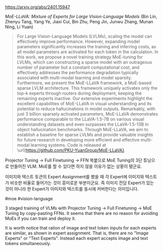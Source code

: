 https://arxiv.org/abs/2401.15947

*MoE-LLaVA: Mixture of Experts for Large Vision-Language Models* (Bin Lin, Zhenyu Tang, Yang Ye, Jiaxi Cui, Bin Zhu, Peng Jin, Junwu Zhang, Munan Ning, Li Yuan)

> For Large Vision-Language Models (LVLMs), scaling the model can effectively improve performance. However, expanding model parameters significantly increases the training and inferring costs, as all model parameters are activated for each token in the calculation. In this work, we propose a novel training strategy MoE-tuning for LVLMs, which can constructing a sparse model with an outrageous number of parameter but a constant computational cost, and effectively addresses the performance degradation typically associated with multi-modal learning and model sparsity. Furthermore, we present the MoE-LLaVA framework, a MoE-based sparse LVLM architecture. This framework uniquely activates only the top-k experts through routers during deployment, keeping the remaining experts inactive. Our extensive experiments highlight the excellent capabilities of MoE-LLaVA in visual understanding and its potential to reduce hallucinations in model outputs. Remarkably, with just 3 billion sparsely activated parameters, MoE-LLaVA demonstrates performance comparable to the LLaVA-1.5-7B on various visual understanding datasets and even surpasses the LLaVA-1.5-13B in object hallucination benchmarks. Through MoE-LLaVA, we aim to establish a baseline for sparse LVLMs and provide valuable insights for future research in developing more efficient and effective multi-modal learning systems. Code is released at \url{https://github.com/PKU-YuanGroup/MoE-LLaVA}.

Projector Tuning -> Full Finetuning -> FFN 복붙으로 MoE Tuning의 3단 튜닝으로 만들어진 VLM. MoE를 할 수 있다면 하지 않을 이유가 없는 상황이 됐군요.

이미지와 텍스트 토큰의 Expert Assignment를 봤을 때 각 Expert에 이미지와 텍스트가 비슷한 비율로 들어가는 것이 흥미로운 부분이군요. 즉 이미지 전담 Expert가 있는 것이 아니라 한 Expert가 이미지와 텍스트를 동시에 커버한다는 의미입니다.

#moe #vision-language 

3 staged training of VLMs with Projector Tuning -> Full Finetuning -> MoE Tuning by copy-pasting FFNs. It seems that there are no reason for avoiding MoEs if you can train and deploy it.

It is worth notice that ration of image and text token inputs for each experts are similar, as shown in expert assignment. That is, there are no "Image Experts" or "Text Experts". Instead each expert accepts image and text tokens simultaneously.